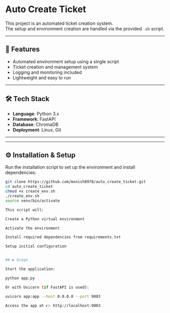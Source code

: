 # Auto Create Ticket

This project is an automated ticket creation system.  
The setup and environment creation are handled via the provided `.sh` script.

---

## 🚀 Features
- Automated environment setup using a single script  
- Ticket creation and management system  
- Logging and monitoring included  
- Lightweight and easy to run  

---

## 🛠️ Tech Stack
- **Language**: Python 3.x  
- **Framework**: FastAPI  
- **Database**: ChromaDB  
- **Deployment**: Linux, Git  

---


---

## ⚙️ Installation & Setup

Run the installation script to set up the environment and install dependencies:

```bash
git clone https://github.com/monish8978/auto_create_ticket.git
cd auto_create_ticket
chmod +x create_env.sh
./create_env.sh
source venv/bin/activate

This script will:

Create a Python virtual environment

Activate the environment

Install required dependencies from requirements.txt

Setup initial configuration


## ▶️ Usage

Start the application:

python app.py

Or with Uvicorn (if FastAPI is used):

uvicorn app:app --host 0.0.0.0 --port 9003

Access the app at 👉 http://localhost:9003

